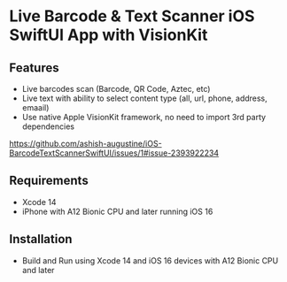 # Live Barcode & Text Scanner iOS SwiftUI App with VisionKit


## Features
- Live barcodes scan (Barcode, QR Code, Aztec, etc)
- Live text with ability to select content type (all, url, phone, address, emaail) 
- Use native Apple VisionKit framework, no need to import 3rd party dependencies

https://github.com/ashish-augustine/iOS-BarcodeTextScannerSwiftUI/issues/1#issue-2393922234 

## Requirements
- Xcode 14
- iPhone with A12 Bionic CPU and later running iOS 16 

## Installation
- Build and Run using Xcode 14 and iOS 16 devices with A12 Bionic CPU and later
